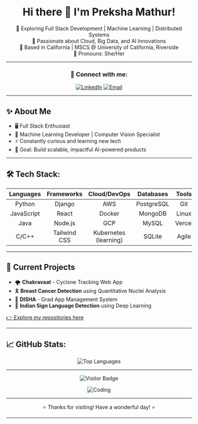 <div align="center">

# Hi there 👋 I'm Preksha Mathur!

🚀 Exploring Full Stack Development | Machine Learning | Distributed Systems  
🌱 Passionate about Cloud, Big Data, and AI Innovations  
📍 Based in California | MSCS @ University of California, Riverside  
🌸 Pronouns: She/Her  

---

### 🔗 Connect with me:
[![LinkedIn](https://img.shields.io/badge/LinkedIn-Preksha%20Mathur-blue?style=for-the-badge&logo=linkedin)](https://www.linkedin.com/in/preksha-mathur/)
[![Email](https://img.shields.io/badge/Email-mathurpreksha12@gmail.com-red?style=for-the-badge&logo=gmail)](mailto:mathurpreksha12@gmail.com)



</div>

---

## ✨ About Me
- 🖥️ Full Stack Enthusiast 
- 🧠 Machine Learning Developer | Computer Vision Specialist
- ⚡ Constantly curious and learning new tech
- 🎯 Goal: Build scalable, impactful AI-powered products

---

## 🛠️ Tech Stack:

<div align="center">

| Languages | Frameworks | Cloud/DevOps | Databases | Tools |
|:---:|:---:|:---:|:---:|:---:|
| Python | Django | AWS | PostgreSQL | Git |
| JavaScript | React | Docker | MongoDB | Linux |
| Java | Node.js | GCP | MySQL | Vercel |
| C/C++ | Tailwind CSS | Kubernetes (learning) | SQLite | Agile |

</div>

---

## 🎯 Current Projects
- 🌪️ **Chakravaat** - Cyclone Tracking Web App
- 🎗️ **Breast Cancer Detection** using Quantitative Nuclei Analysis
- 📝 **DISHA** - Grad App Management System
- 🤟 **Indian Sign Language Detection** using Deep Learning

[👉 Explore my repositories here]((https://github.com/PrekshaM12?tab=repositories))

---

## 📈 GitHub Stats:

<div align="center">



![Top Languages](https://github-readme-stats.vercel.app/api/top-langs/?username=PrekshaM12&layout=compact&theme=github_dark&hide_border=true)



</div>

---


<div align="center">
  
![Visitor Badge](https://komarev.com/ghpvc/?username=PrekshaM12&style=flat-square&color=blue)

![Coding](https://readme-typing-svg.herokuapp.com?font=Fira+Code&weight=600&size=22&duration=3000&pause=1000&center=true&vCenter=true&width=435&lines=I+%E2%9D%A4%EF%B8%8F+Coding;I+%E2%9D%A4%EF%B8%8F+Building+Projects;I+%E2%9D%A4%EF%B8%8F+Learning+New+Things)

</div>

---

<div align="center">

⭐️ Thanks for visiting! Have a wonderful day! ⭐️

</div>


---


